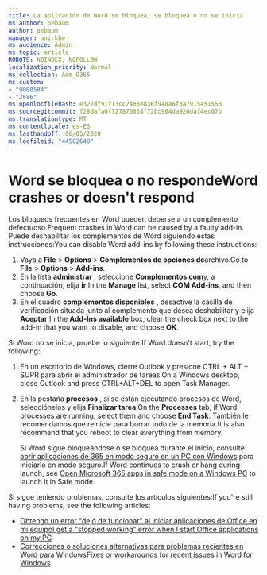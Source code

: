 ```yaml
---
title: La aplicación de Word se bloquea, se bloquea o no se inicia
ms.author: pebaum
author: pebaum
manager: mnirkhe
ms.audience: Admin
ms.topic: article
ROBOTS: NOINDEX, NOFOLLOW
localization_priority: Normal
ms.collection: Adm_O365
ms.custom:
- "9000584"
- "2686"
ms.openlocfilehash: e327df91f13cc2488e836f940a6f3a7915451558
ms.sourcegitcommit: f28dafa0f727870038f72bc904da926daf4ec07b
ms.translationtype: MT
ms.contentlocale: es-ES
ms.lasthandoff: 06/05/2020
ms.locfileid: "44582648"
---
```

# <a name="word-crashes-or-doesnt-respond"></a><span data-ttu-id="c17c7-102">Word se bloquea o no responde</span><span class="sxs-lookup"><span data-stu-id="c17c7-102">Word crashes or doesn't respond</span></span>

<span data-ttu-id="c17c7-103">Los bloqueos frecuentes en Word pueden deberse a un complemento defectuoso.</span><span class="sxs-lookup"><span data-stu-id="c17c7-103">Frequent crashes in Word can be caused by a faulty add-in.</span></span> <span data-ttu-id="c17c7-104">Puede deshabilitar los complementos de Word siguiendo estas instrucciones:</span><span class="sxs-lookup"><span data-stu-id="c17c7-104">You can disable Word add-ins by following these instructions:</span></span>

1. <span data-ttu-id="c17c7-105">Vaya a **File**  >  **Options**  >  **Complementos de opciones de**archivo.</span><span class="sxs-lookup"><span data-stu-id="c17c7-105">Go to **File** > **Options** > **Add-ins**.</span></span>
2. <span data-ttu-id="c17c7-106">En la lista **administrar** , seleccione **Complementos com**y, a continuación, elija **ir**.</span><span class="sxs-lookup"><span data-stu-id="c17c7-106">In the **Manage** list, select **COM Add-ins**, and then choose **Go**.</span></span>
3. <span data-ttu-id="c17c7-107">En el cuadro **complementos disponibles** , desactive la casilla de verificación situada junto al complemento que desea deshabilitar y elija **Aceptar**.</span><span class="sxs-lookup"><span data-stu-id="c17c7-107">In the **Add-Ins available** box, clear the check box next to the add-in that you want to disable, and choose **OK**.</span></span>

<span data-ttu-id="c17c7-108">Si Word no se inicia, pruebe lo siguiente:</span><span class="sxs-lookup"><span data-stu-id="c17c7-108">If Word doesn't start, try the following:</span></span>

1.   <span data-ttu-id="c17c7-109">En un escritorio de Windows, cierre Outlook y presione CTRL + ALT + SUPR para abrir el administrador de tareas.</span><span class="sxs-lookup"><span data-stu-id="c17c7-109">On a Windows desktop, close Outlook and press CTRL+ALT+DEL to open Task Manager.</span></span> 
2. <span data-ttu-id="c17c7-110">En la pestaña **procesos** , si se están ejecutando procesos de Word, selecciónelos y elija **Finalizar tarea**.</span><span class="sxs-lookup"><span data-stu-id="c17c7-110">On the **Processes** tab, if Word processes are running, select them and choose **End Task**.</span></span> <span data-ttu-id="c17c7-111">También le recomendamos que reinicie para borrar todo de la memoria.</span><span class="sxs-lookup"><span data-stu-id="c17c7-111">It is also recommend that you reboot to clear everything from memory.</span></span>

    <span data-ttu-id="c17c7-112">Si Word sigue bloqueándose o se bloquea durante el inicio, consulte [abrir aplicaciones de 365 en modo seguro en un PC con Windows](https://support.office.com/article/Open-Office-apps-in-safe-mode-on-a-Windows-PC-dedf944a-5f4b-4afb-a453-528af4f7ac72) para iniciarlo en modo seguro.</span><span class="sxs-lookup"><span data-stu-id="c17c7-112">If Word continues to crash or hang during launch, see [Open Microsoft 365 apps in safe mode on a Windows PC](https://support.office.com/article/Open-Office-apps-in-safe-mode-on-a-Windows-PC-dedf944a-5f4b-4afb-a453-528af4f7ac72) to launch it in Safe mode.</span></span>

<span data-ttu-id="c17c7-113">Si sigue teniendo problemas, consulte los artículos siguientes:</span><span class="sxs-lookup"><span data-stu-id="c17c7-113">If you're still having problems, see the following articles:</span></span> 
- [<span data-ttu-id="c17c7-114">Obtengo un error "dejó de funcionar" al iniciar aplicaciones de Office en mi equipo</span><span class="sxs-lookup"><span data-stu-id="c17c7-114">I get a "stopped working" error when I start Office applications on my PC</span></span>](https://support.office.com/article/52bd7985-4e99-4a35-84c8-2d9b8301a2fa)
- [<span data-ttu-id="c17c7-115">Correcciones o soluciones alternativas para problemas recientes en Word para Windows</span><span class="sxs-lookup"><span data-stu-id="c17c7-115">Fixes or workarounds for recent issues in Word for Windows</span></span>](https://support.office.com/article/bf6bf17c-2807-4871-83ce-e337ae8f0b86)